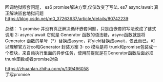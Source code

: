 
回调地狱嵌套问题， es6 promise解决方案,仅仅改变了写法. es7 async/await 真正解决嵌套地狱问题
https://blog.csdn.net/m0_37263637/article/details/80742239

总结：
1: promise 并没有真正解决循环嵌套问题，只是由嵌套的写法改成了链式调用
2: async/ await 它就是 Generator 函数的语法糖，async函数就是将 Generator 函数的星号（*）替换成async，将yield替换成await，仅此而已。可以理解官方对co和Generator 封装方案
3: co 模块是将 trunk和promise包装成一个模块，来自动执行里面的异步任务，使用前提就是在Generator函数后面必须tnunk函数或者promise对象



https://zhuanlan.zhihu.com/p/139496058  
手写promise
<!--stackedit_data:
eyJoaXN0b3J5IjpbNDA5ODc2NywtNjM2NjA2MTMzLDczMDk5OD
ExNl19
-->